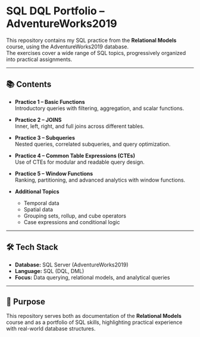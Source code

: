 # SQL DQL Portfolio – AdventureWorks2019

This repository contains my SQL practice from the **Relational Models** course, using the AdventureWorks2019 database.  
The exercises cover a wide range of SQL topics, progressively organized into practical assignments.

---

## 📚 Contents

- **Practice 1 – Basic Functions**  
  Introductory queries with filtering, aggregation, and scalar functions.

- **Practice 2 – JOINS**  
  Inner, left, right, and full joins across different tables.

- **Practice 3 – Subqueries**  
  Nested queries, correlated subqueries, and query optimization.

- **Practice 4 – Common Table Expressions (CTEs)**  
  Use of CTEs for modular and readable query design.

- **Practice 5 – Window Functions**  
  Ranking, partitioning, and advanced analytics with window functions.

- **Additional Topics**  
  - Temporal data  
  - Spatial data  
  - Grouping sets, rollup, and cube operators  
  - Case expressions and conditional logic  

---

## 🛠️ Tech Stack

- **Database:** SQL Server (AdventureWorks2019)  
- **Language:** SQL (DQL, DML)  
- **Focus:** Data querying, relational models, and analytical queries  

---

## 🎯 Purpose

This repository serves both as documentation of the **Relational Models** course and as a portfolio of SQL skills, highlighting practical experience with real-world database structures.

